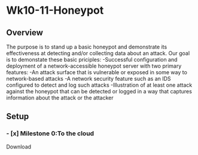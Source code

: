 # Wk10-11-Honeypot

## Overview
The purpose is to stand up a basic honeypot and demonstrate its effectiveness at detecting and/or collecting data about an attack. Our goal is to demonstate these basic priciples:
-Successful configuration and deployment of a network-accessible honeypot server with two primary features:
  -An attack surface that is vulnerable or exposed in some way to network-based attacks
  -A network security feature such as an IDS configured to detect and log such attacks
-Illustration of at least one attack against the honeypot that can be detected or logged in a way that captures information about the attack or the attacker

## Setup
### - [x] Milestone 0:To the cloud
Download 
